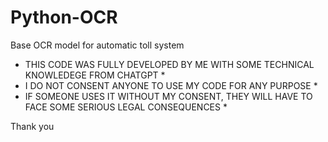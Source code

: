 # Python-OCR
Base OCR model for automatic toll system
* THIS CODE WAS FULLY DEVELOPED BY ME WITH SOME TECHNICAL KNOWLEDEGE FROM CHATGPT *
* I DO NOT CONSENT ANYONE TO USE MY CODE FOR ANY PURPOSE *
* IF SOMEONE USES IT WITHOUT MY CONSENT, THEY WILL HAVE TO FACE SOME SERIOUS LEGAL CONSEQUENCES *

Thank you
